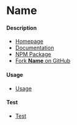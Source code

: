 __Name__
========


#### __Description__

- [Homepage](http://__name__.richplastow.com/)
- [Documentation](http://__name__.richplastow.com/#/doc/documentation)
- [NPM Package](https://www.npmjs.com/package/__name__)
- [Fork __Name__ on GitHub](https://github.com/richplastow/__name__)


#### Usage

- [Usage](http://__name__.richplastow.com/#/doc/usage)


#### Test

- [Test](http://__name__.richplastow.com/test/run-test.html)
